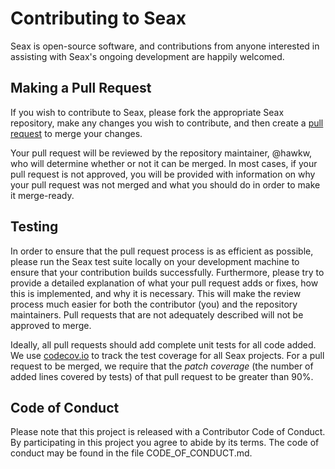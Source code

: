 Contributing to Seax
====================

Seax is open-source software, and contributions from anyone interested in assisting with Seax's ongoing development are happily welcomed.

Making a Pull Request
---------------------

If you wish to contribute to Seax, please fork the appropriate Seax repository, make any changes you wish to contribute, and then create a [pull request](https://github.com/MeteorCode/Pathway/pulls) to merge your changes.

Your pull request will be reviewed by the repository maintainer, @hawkw, who will determine whether or not it can be merged. In most cases, if your pull request is not approved, you will be provided with information on why your pull request was not merged and what you should do in order to make it merge-ready.

Testing
-------

In order to ensure that the pull request process is as efficient as possible, please run the Seax test suite locally on your development machine to ensure that your contribution builds successfully. Furthermore, please try to provide a detailed explanation of what your pull request adds or fixes, how this is implemented, and why it is necessary. This will make the review process much easier for both the contributor (you) and the repository maintainers. Pull requests that are not adequately described will not be approved to merge.

Ideally, all pull requests should add complete unit tests for all code added. We use [codecov.io](https://codecov.io/github/hawkw/seax) to track the test coverage for all Seax projects. For a pull request to be merged, we require that the _patch coverage_ (the number of added lines covered by tests) of that pull request to be greater than 90%.

Code of Conduct
---------------

Please note that this project is released with a Contributor Code of Conduct. By participating in this project you agree to abide by its terms. The code of conduct may be found in the file CODE_OF_CONDUCT.md.
